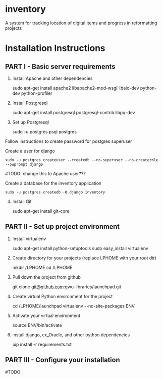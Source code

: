 inventory
=========

A system for tracking location of digital items and progress in reformatting projects

Installation Instructions
=========================

PART I - Basic server requirements
----------------------------------

1. Install Apache and other dependencies

    sudo apt-get install apache2 libapache2-mod-wsgi libaio-dev python-dev python-profiler

2. Install Postgresql

    sudo apt-get install postgresql postgresql-contrib libpq-dev

3. Set up Postgresql

    sudo -u postgres psql postgres

Follow instructions to create password for postgres superuser

Create a user for django

    sudo -u postgres createuser --createdb --no-superuser --no-createrole --pwprompt django

#TODO: change this to Apache user???

Create a database for the inventory application

    sudo -u postgres createdb -O django inventory

4. Install Git

    sudo apt-get install git-core

PART II - Set up project environment
------------------------------------

1. Install virtualenv

    sudo apt-get install python-setuptools
    sudo easy_install virtualenv

2. Create directory for your projects (replace LPHOME with your root dir)

    mkdir /LPHOME
    cd /LPHOME

3. Pull down the project from github

    git clone git@github.com:gwu-libraries/launchpad.git

4. Create virtual Python environment for the project

    cd /LPHOME/launchpad
    virtualenv --no-site-packages ENV

5. Activate your virtual environment

    source ENV/bin/activate

6. install django, cx_Oracle, and other python dependencies

    pip install -r requirements.txt

PART III - Configure your installation
--------------------------------------

#TODO
